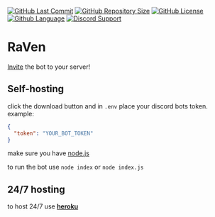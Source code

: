 [![GitHub Last Commit](https://img.shields.io/github/last-commit/LegendXDEV/RaZen.svg)](https://github.com/LegendXDEV/RaZen/commits/master)
[![GitHub Repository Size](https://img.shields.io/github/repo-size/LegendXDEV/RaZen.svg)](https://github.com/LegendXDEV/RaZen/tree/master)
[![GitHub License](https://img.shields.io/github/license/LegendXDEV/RaZen.svg)](https://github.com/LegendXDEV/RaZen/blob/master/LICENSE)
[![Github Language](https://img.shields.io/github/languages/top/LegendXDEV/RaZen)]()
[![Discord Support](https://img.shields.io/discord/402295226766721024.svg)](https://discord.gg/Fgw8gqq)

# RaVen
[Invite](https://discordapp.com/api/oauth2/authorize?client_id=632371763489275906&permissions=2147347959&scope=bot) the bot to your server!

## Self-hosting

click the download button and in `.env` place your discord bots token. example:

```json
{
  "token": "YOUR_BOT_TOKEN"
}
```
make sure you have [node.js](https://nodejs.org/en/)

to run the bot use `node index` or `node index.js`

## 24/7 hosting
to host 24/7 use **[heroku](https://dashboard.heroku.com/)**
